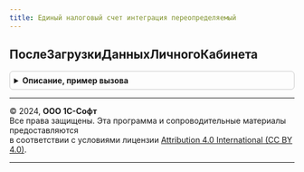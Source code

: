 ```yaml
---
title: Единый налоговый счет интеграция переопределяемый
---
```



## ПослеЗагрузкиДанныхЛичногоКабинета
<details style="margin: 1em 0; padding: 0.5em; border: 1px solid #ccc; border-radius: 6px;">

<summary style="font-weight: bold; cursor: pointer;">Описание, пример вызова</summary>

```bsl

Процедура ПослеЗагрузкиДанныхЛичногоКабинета(Параметры) Экспорт
```

Пример вызова
```bsl
ЕдиныйНалоговыйСчетИнтеграцияПереопределяемый.ПослеЗагрузкиДанныхЛичногоКабинета(Параметры) 
```
</details>

---

© 2024, **ООО 1С-Софт**  
Все права защищены. Эта программа и сопроводительные материалы предоставляются  
в соответствии с условиями лицензии [Attribution 4.0 International (CC BY 4.0)](https://creativecommons.org/licenses/by/4.0/legalcode).

---
